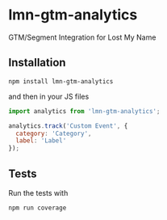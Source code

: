 # lmn-gtm-analytics

GTM/Segment Integration for Lost My Name

## Installation

```shell
npm install lmn-gtm-analytics
```

and then in your JS files

```javascript
import analytics from 'lmn-gtm-analytics';

analytics.track('Custom Event', {
  category: 'Category',
  label: 'Label'
});
```

## Tests

Run the tests with

```shell
npm run coverage
```
